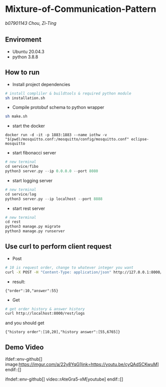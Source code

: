# Mixture-of-Communication-Pattern

######  b07901143 Chou, Zi-Ting

## Enviroment
- Ubuntu 20.04.3
- python 3.8.8

## How to run
- Install project dependencies
```bash
# install compliler & buildtools & required python module
sh installation.sh
```

- Compile protobuf schema to python wrapper
```bash
sh make.sh
```

- start the docker
```
docker run -d -it -p 1883:1883 --name iothw -v "$(pwd)/mosquitto.conf:/mosquitto/config/mosquitto.conf" eclipse-mosquitto
```

- start fibonacci server
```python
# new terminal
cd service/fibo
python3 server.py --ip 0.0.0.0 --port 8080
```
- start logging server
```python
# new terminal
cd service/log
python3 server.py --ip localhost --port 8888
```
- start rest server
```python
# new terminal
cd rest
python3 manage.py migrate
python3 manage.py runserver
```
## Use curl to perform client request
- Post
```bash
# 10 is request order, change to whatever integer you want 
curl -X POST -H "Content-Type: application/json" http://127.0.0.1:8000/rest/fibonacci/ -d "{\"order\":\"10\"}"
```
- result:
```
{"order":10,"answer":55}
```
- Get
```bash
# get order history & answer history
curl http://localhost:8000/rest/logs
```
and you should get
```
{"history order":[10,20],"history answer":[55,6765]}
```
## Demo Video
ifdef::env-github[]
image:https://imgur.com/a/22y8YqG[link=https://youtu.be/cyQAdSCKwuM]
endif::[]

ifndef::env-github[]
video::rAteGra5-xM[youtube]
endif::[]
